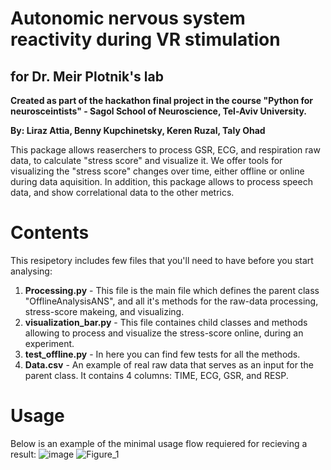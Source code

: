 # Autonomic nervous system reactivity during VR stimulation
## for Dr. Meir Plotnik's lab

**Created as part of the hackathon final project in the course "Python for neurosceintists" - Sagol School of Neuroscience, Tel-Aviv University.**

**By: Liraz Attia, Benny Kupchinetsky, Keren Ruzal, Taly Ohad**

This package allows reaserchers to process GSR, ECG, and respiration raw data, to calculate "stress score" and visualize it.
We offer tools for visualizing the "stress score" changes over time, either offline or online during data aquisition.
In addition, this package allows to process speech data, and show correlational data to the other metrics.


# Contents
This resipetory includes few files that you'll need to have before you start analysing:
1. **Processing.py** - This file is the main file which defines the parent class "OfflineAnalysisANS", and all it's methods for the raw-data processing, stress-score makeing, and visualizing.
2. **visualization_bar.py** - This file containes child classes and methods allowing to process and visualize the stress-score online, during an experiment.
3. **test_offline.py** - In here you can find few tests for all the methods.
4. **Data.csv** - An example of real raw data that serves as an input for the parent class. It contains 4 columns: TIME, ECG, GSR, and RESP.

# Usage
Below is an example of the minimal usage flow requiered for recieving a result:
![image](https://user-images.githubusercontent.com/80268425/124131773-cb879580-da88-11eb-9237-afbf24428b61.png)
![Figure_1](https://user-images.githubusercontent.com/80268425/124130351-5798bd80-da87-11eb-9acb-3b74b36ad556.png)
